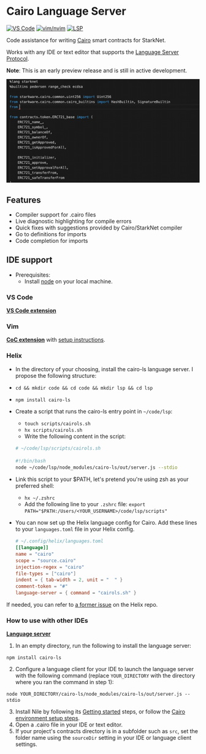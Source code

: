# Cairo Language Server

[![VS Code](https://img.shields.io/visual-studio-marketplace/i/ericglau.cairo-ls?label=VS%20Code)](https://marketplace.visualstudio.com/items?itemName=ericglau.cairo-ls) [![vim/nvim](https://img.shields.io/npm/dt/coc-cairo?label=vim%2Fnvim)](https://github.com/kevinhalliday/coc-cairo) [![LSP](https://img.shields.io/npm/dt/cairo-ls?label=LSP)](https://www.npmjs.com/package/cairo-ls) 

Code assistance for writing [Cairo](https://www.cairo-lang.org/) smart contracts for StarkNet.

Works with any IDE or text editor that supports the [Language Server Protocol](https://microsoft.github.io/language-server-protocol/).

**Note**: This is an early preview release and is still in active development.

![](images/codecomplete.gif)

## Features

- Compiler support for .cairo files
- Live diagnostic highlighting for compile errors
- Quick fixes with suggestions provided by Cairo/StarkNet compiler
- Go to definitions for imports
- Code completion for imports

## IDE support

- Prerequisites:
  - Install [node](https://nodejs.org/en/) on your local machine.

### VS Code

[**VS Code extension**](https://marketplace.visualstudio.com/items?itemName=ericglau.cairo-ls)

### Vim

[**CoC extension**](https://github.com/kevinhalliday/coc-cairo) with [setup instructions](https://github.com/ericglau/cairo-ls/blob/main/VIM.md).

### Helix

- In the directory of your choosing, install the cairo-ls language server. I propose the following structure:

- `cd && mkdir code && cd code && mkdir lsp && cd lsp`
- `npm install cairo-ls`
- Create a script that runs the cairo-ls entry point in `~/code/lsp`:
  - `touch scripts/cairols.sh`
  - `hx scripts/cairols.sh`
  - Write the following content in the script:
  ```bash
  # ~/code/lsp/scripts/cairols.sh

  #!/bin/bash
  node ~/code/lsp/node_modules/cairo-ls/out/server.js --stdio
  ```

- Link this script to your $PATH, let's pretend you're using zsh as your preferred shell:
  - `hx ~/.zshrc`
  - Add the following line to your `.zshrc` file: `export PATH="$PATH:/Users/<YOUR_USERNAME>/code/lsp/scripts"`

- You can now set up the Helix language config for Cairo. Add these lines to your `languages.toml` file in your Helix config.
  ```toml
  # ~/.config/helix/languages.toml
  [[language]]
  name = "cairo"
  scope = "source.cairo"
  injection-regex = "cairo"
  file-types = ["cairo"]
  indent = { tab-width = 2, unit = "  " }
  comment-token = "#"
  language-server = { command = "cairols.sh" }
   ```

If needed, you can refer to [a former issue](https://github.com/helix-editor/helix/issues/5245) on the Helix repo.

### How to use with other IDEs

[**Language server**](https://www.npmjs.com/package/cairo-ls)

1. In an empty directory, run the following to install the language server:
```
npm install cairo-ls
```
2. Configure a language client for your IDE to launch the language server with the following command (replace `YOUR_DIRECTORY` with the directory where you ran the command in step 1):
```
node YOUR_DIRECTORY/cairo-ls/node_modules/cairo-ls/out/server.js --stdio
```
3. Install Nile by following its [Getting started](https://github.com/OpenZeppelin/nile#getting-started) steps, or follow the [Cairo environment setup steps](https://www.cairo-lang.org/docs/quickstart.html).
4. Open a .cairo file in your IDE or text editor.
5. If your project's contracts directory is in a subfolder such as `src`, set the folder name using the `sourceDir` setting in your IDE or language client settings.
